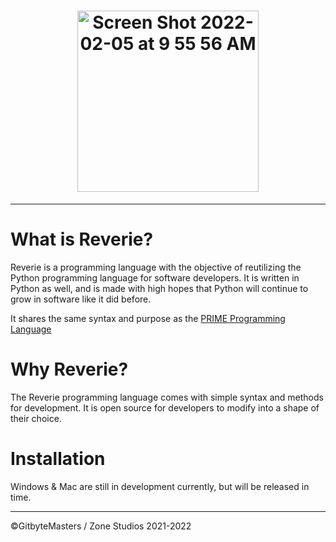 <h1 align="center"> <img width="290" alt="Screen Shot 2022-02-05 at 9 55 56 AM" src="https://user-images.githubusercontent.com/76265961/152647005-ee9fe914-db35-4bc4-8061-5cf0a798fde2.png"> </h1>

---

# What is Reverie?
Reverie is a programming language with the objective of reutilizing the Python programming language for software developers. It is written in Python as well, and is made with high hopes that Python will continue to grow in software like it did before.

It shares the same syntax and purpose as the [PRIME Programming Language](https://github.com/GitbyteMaster/PRIME-Lang)
# Why Reverie?
The Reverie programming language comes with simple syntax and methods for development. It is open source for developers to modify into a shape of their choice.
# Installation
Windows & Mac are still in development currently, but will be released in time.

---
©GitbyteMasters / Zone Studios 2021-2022
